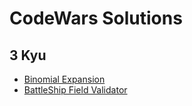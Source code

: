 # CodeWars Solutions

## 3 Kyu

* [Binomial Expansion](3%Kyu/Binomial%Expansion/Expansion.py)
* [BattleShip Field Validator](3%Kyu/BattleShip%Field/Validator.cpp)